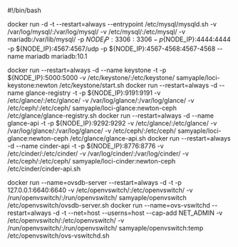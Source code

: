 #!/bin/bash

docker run -d -t --restart=always --entrypoint /etc/mysql/mysqld.sh -v /var/log/mysql/:/var/log/mysql/ -v /etc/mysql/:/etc/mysql/ -v mariadb:/var/lib/mysql/ -p ${NODE_IP}:3306:3306 -p${NODE_IP}:4444:4444 -p ${NODE_IP}:4567:4567/udp -p ${NODE_IP}:4567-4568:4567-4568 --name mariadb mariadb:10.1

docker run --restart=always -d --name keystone -t -p ${NODE_IP}:5000:5000 -v /etc/keystone/:/etc/keystone/ samyaple/loci-keystone:newton /etc/keystone/start.sh
docker run --restart=always -d --name glance-registry -t -p ${NODE_IP}:9191:9191 -v /etc/glance/:/etc/glance/ -v /var/log/glance/:/var/log/glance/ -v /etc/ceph/:/etc/ceph/ samyaple/loci-glance:newton-ceph /etc/glance/glance-registry.sh
docker run --restart=always -d --name glance-api -t -p ${NODE_IP}:9292:9292 -v /etc/glance/:/etc/glance/ -v /var/log/glance/:/var/log/glance/ -v /etc/ceph/:/etc/ceph/ samyaple/loci-glance:newton-ceph /etc/glance/glance-api.sh
docker run --restart=always -d --name cinder-api -t -p ${NODE_IP}:8776:8776 -v /etc/cinder/:/etc/cinder/ -v /var/log/cinder/:/var/log/cinder/ -v /etc/ceph/:/etc/ceph/ samyaple/loci-cinder:newton-ceph /etc/cinder/cinder-api.sh

docker run --name=ovsdb-server --restart=always -d -t -p 127.0.0.1:6640:6640 -v /etc/openvswitch/:/etc/openvswitch/ -v /run/openvswitch/:/run/openvswitch/ samyaple/openvswitch /etc/openvswitch/ovsdb-server.sh
docker run --name=ovs-vswitchd --restart=always -d -t --net=host --userns=host --cap-add NET_ADMIN -v /etc/openvswitch/:/etc/openvswitch/ -v /run/openvswitch/:/run/openvswitch/ samyaple/openvswitch:temp /etc/openvswitch/ovs-vswitchd.sh

